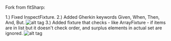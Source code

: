 Fork from fitSharp:

1.) Fixed InspectFixture.
2.) Added Gherkin keywords Given, When, Then, And, But.
![alt tag](https://raw.github.com/mathume/fitSharp/master/document/Extensions/GherkinSampleDoFixture.png)
3.) Added fixture that checks - like ArrayFixture - if items are in list but it doesn't check order, and surplus elements in actual set are ignored.
![alt tag](https://raw.github.com/mathume/fitSharp/master/document/Extensions/ArrayUnorderedSubFixture.jpeg)